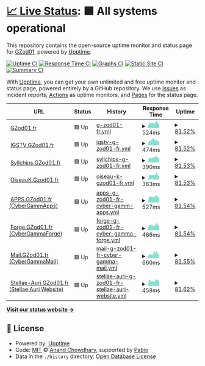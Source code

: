 # [📈 Live Status](https://uptime.gh.gzod01.fr): <!--live status--> **🟩 All systems operational**

This repository contains the open-source uptime monitor and status page for [GZod01](https://gzod01.fr), powered by [Upptime](https://github.com/upptime/upptime).

[![Uptime CI](https://github.com/GZod01/gzod01-server-uptime/workflows/Uptime%20CI/badge.svg)](https://github.com/GZod01/gzod01-server-uptime/actions?query=workflow%3A%22Uptime+CI%22)
[![Response Time CI](https://github.com/GZod01/gzod01-server-uptime/workflows/Response%20Time%20CI/badge.svg)](https://github.com/GZod01/gzod01-server-uptime/actions?query=workflow%3A%22Response+Time+CI%22)
[![Graphs CI](https://github.com/GZod01/gzod01-server-uptime/workflows/Graphs%20CI/badge.svg)](https://github.com/GZod01/gzod01-server-uptime/actions?query=workflow%3A%22Graphs+CI%22)
[![Static Site CI](https://github.com/GZod01/gzod01-server-uptime/workflows/Static%20Site%20CI/badge.svg)](https://github.com/GZod01/gzod01-server-uptime/actions?query=workflow%3A%22Static+Site+CI%22)
[![Summary CI](https://github.com/GZod01/gzod01-server-uptime/workflows/Summary%20CI/badge.svg)](https://github.com/GZod01/gzod01-server-uptime/actions?query=workflow%3A%22Summary+CI%22)

With [Upptime](https://upptime.js.org), you can get your own unlimited and free uptime monitor and status page, powered entirely by a GitHub repository. We use [Issues](https://github.com/GZod01/gzod01-server-uptime/issues) as incident reports, [Actions](https://github.com/GZod01/gzod01-server-uptime/actions) as uptime monitors, and [Pages](https://uptime.gh.gzod01.fr) for the status page.

<!--start: status pages-->
<!-- This summary is generated by Upptime (https://github.com/upptime/upptime) -->
<!-- Do not edit this manually, your changes will be overwritten -->
<!-- prettier-ignore -->
| URL | Status | History | Response Time | Uptime |
| --- | ------ | ------- | ------------- | ------ |
| <img alt="" src="https://icons.duckduckgo.com/ip3/gzod01.fr.ico" height="13"> [GZod01.fr](https://gzod01.fr) | 🟩 Up | [g-zod01-fr.yml](https://github.com/GZod01/gzod01-server-uptime/commits/HEAD/history/g-zod01-fr.yml) | <details><summary><img alt="Response time graph" src="./graphs/g-zod01-fr/response-time-week.png" height="20"> 524ms</summary><br><a href="https://uptime.gh.gzod01.fr/history/g-zod01-fr"><img alt="Response time 554" src="https://img.shields.io/endpoint?url=https%3A%2F%2Fraw.githubusercontent.com%2FGZod01%2Fgzod01-server-uptime%2FHEAD%2Fapi%2Fg-zod01-fr%2Fresponse-time.json"></a><br><a href="https://uptime.gh.gzod01.fr/history/g-zod01-fr"><img alt="24-hour response time 444" src="https://img.shields.io/endpoint?url=https%3A%2F%2Fraw.githubusercontent.com%2FGZod01%2Fgzod01-server-uptime%2FHEAD%2Fapi%2Fg-zod01-fr%2Fresponse-time-day.json"></a><br><a href="https://uptime.gh.gzod01.fr/history/g-zod01-fr"><img alt="7-day response time 524" src="https://img.shields.io/endpoint?url=https%3A%2F%2Fraw.githubusercontent.com%2FGZod01%2Fgzod01-server-uptime%2FHEAD%2Fapi%2Fg-zod01-fr%2Fresponse-time-week.json"></a><br><a href="https://uptime.gh.gzod01.fr/history/g-zod01-fr"><img alt="30-day response time 518" src="https://img.shields.io/endpoint?url=https%3A%2F%2Fraw.githubusercontent.com%2FGZod01%2Fgzod01-server-uptime%2FHEAD%2Fapi%2Fg-zod01-fr%2Fresponse-time-month.json"></a><br><a href="https://uptime.gh.gzod01.fr/history/g-zod01-fr"><img alt="1-year response time 554" src="https://img.shields.io/endpoint?url=https%3A%2F%2Fraw.githubusercontent.com%2FGZod01%2Fgzod01-server-uptime%2FHEAD%2Fapi%2Fg-zod01-fr%2Fresponse-time-year.json"></a></details> | <details><summary><a href="https://uptime.gh.gzod01.fr/history/g-zod01-fr">81.52%</a></summary><a href="https://uptime.gh.gzod01.fr/history/g-zod01-fr"><img alt="All-time uptime 97.94%" src="https://img.shields.io/endpoint?url=https%3A%2F%2Fraw.githubusercontent.com%2FGZod01%2Fgzod01-server-uptime%2FHEAD%2Fapi%2Fg-zod01-fr%2Fuptime.json"></a><br><a href="https://uptime.gh.gzod01.fr/history/g-zod01-fr"><img alt="24-hour uptime 100.00%" src="https://img.shields.io/endpoint?url=https%3A%2F%2Fraw.githubusercontent.com%2FGZod01%2Fgzod01-server-uptime%2FHEAD%2Fapi%2Fg-zod01-fr%2Fuptime-day.json"></a><br><a href="https://uptime.gh.gzod01.fr/history/g-zod01-fr"><img alt="7-day uptime 81.52%" src="https://img.shields.io/endpoint?url=https%3A%2F%2Fraw.githubusercontent.com%2FGZod01%2Fgzod01-server-uptime%2FHEAD%2Fapi%2Fg-zod01-fr%2Fuptime-week.json"></a><br><a href="https://uptime.gh.gzod01.fr/history/g-zod01-fr"><img alt="30-day uptime 94.53%" src="https://img.shields.io/endpoint?url=https%3A%2F%2Fraw.githubusercontent.com%2FGZod01%2Fgzod01-server-uptime%2FHEAD%2Fapi%2Fg-zod01-fr%2Fuptime-month.json"></a><br><a href="https://uptime.gh.gzod01.fr/history/g-zod01-fr"><img alt="1-year uptime 97.94%" src="https://img.shields.io/endpoint?url=https%3A%2F%2Fraw.githubusercontent.com%2FGZod01%2Fgzod01-server-uptime%2FHEAD%2Fapi%2Fg-zod01-fr%2Fuptime-year.json"></a></details>
| <img alt="" src="https://icons.duckduckgo.com/ip3/igstv.gzod01.fr.ico" height="13"> [IGSTV.GZod01.fr](https://igstv.gzod01.fr) | 🟩 Up | [igstv-g-zod01-fr.yml](https://github.com/GZod01/gzod01-server-uptime/commits/HEAD/history/igstv-g-zod01-fr.yml) | <details><summary><img alt="Response time graph" src="./graphs/igstv-g-zod01-fr/response-time-week.png" height="20"> 474ms</summary><br><a href="https://uptime.gh.gzod01.fr/history/igstv-g-zod01-fr"><img alt="Response time 454" src="https://img.shields.io/endpoint?url=https%3A%2F%2Fraw.githubusercontent.com%2FGZod01%2Fgzod01-server-uptime%2FHEAD%2Fapi%2Figstv-g-zod01-fr%2Fresponse-time.json"></a><br><a href="https://uptime.gh.gzod01.fr/history/igstv-g-zod01-fr"><img alt="24-hour response time 597" src="https://img.shields.io/endpoint?url=https%3A%2F%2Fraw.githubusercontent.com%2FGZod01%2Fgzod01-server-uptime%2FHEAD%2Fapi%2Figstv-g-zod01-fr%2Fresponse-time-day.json"></a><br><a href="https://uptime.gh.gzod01.fr/history/igstv-g-zod01-fr"><img alt="7-day response time 474" src="https://img.shields.io/endpoint?url=https%3A%2F%2Fraw.githubusercontent.com%2FGZod01%2Fgzod01-server-uptime%2FHEAD%2Fapi%2Figstv-g-zod01-fr%2Fresponse-time-week.json"></a><br><a href="https://uptime.gh.gzod01.fr/history/igstv-g-zod01-fr"><img alt="30-day response time 448" src="https://img.shields.io/endpoint?url=https%3A%2F%2Fraw.githubusercontent.com%2FGZod01%2Fgzod01-server-uptime%2FHEAD%2Fapi%2Figstv-g-zod01-fr%2Fresponse-time-month.json"></a><br><a href="https://uptime.gh.gzod01.fr/history/igstv-g-zod01-fr"><img alt="1-year response time 454" src="https://img.shields.io/endpoint?url=https%3A%2F%2Fraw.githubusercontent.com%2FGZod01%2Fgzod01-server-uptime%2FHEAD%2Fapi%2Figstv-g-zod01-fr%2Fresponse-time-year.json"></a></details> | <details><summary><a href="https://uptime.gh.gzod01.fr/history/igstv-g-zod01-fr">81.52%</a></summary><a href="https://uptime.gh.gzod01.fr/history/igstv-g-zod01-fr"><img alt="All-time uptime 97.94%" src="https://img.shields.io/endpoint?url=https%3A%2F%2Fraw.githubusercontent.com%2FGZod01%2Fgzod01-server-uptime%2FHEAD%2Fapi%2Figstv-g-zod01-fr%2Fuptime.json"></a><br><a href="https://uptime.gh.gzod01.fr/history/igstv-g-zod01-fr"><img alt="24-hour uptime 100.00%" src="https://img.shields.io/endpoint?url=https%3A%2F%2Fraw.githubusercontent.com%2FGZod01%2Fgzod01-server-uptime%2FHEAD%2Fapi%2Figstv-g-zod01-fr%2Fuptime-day.json"></a><br><a href="https://uptime.gh.gzod01.fr/history/igstv-g-zod01-fr"><img alt="7-day uptime 81.52%" src="https://img.shields.io/endpoint?url=https%3A%2F%2Fraw.githubusercontent.com%2FGZod01%2Fgzod01-server-uptime%2FHEAD%2Fapi%2Figstv-g-zod01-fr%2Fuptime-week.json"></a><br><a href="https://uptime.gh.gzod01.fr/history/igstv-g-zod01-fr"><img alt="30-day uptime 94.54%" src="https://img.shields.io/endpoint?url=https%3A%2F%2Fraw.githubusercontent.com%2FGZod01%2Fgzod01-server-uptime%2FHEAD%2Fapi%2Figstv-g-zod01-fr%2Fuptime-month.json"></a><br><a href="https://uptime.gh.gzod01.fr/history/igstv-g-zod01-fr"><img alt="1-year uptime 97.94%" src="https://img.shields.io/endpoint?url=https%3A%2F%2Fraw.githubusercontent.com%2FGZod01%2Fgzod01-server-uptime%2FHEAD%2Fapi%2Figstv-g-zod01-fr%2Fuptime-year.json"></a></details>
| <img alt="" src="https://icons.duckduckgo.com/ip3/syllchips.gzod01.fr.ico" height="13"> [Syllchips.GZod01.fr](https://syllchips.gzod01.fr) | 🟩 Up | [syllchips-g-zod01-fr.yml](https://github.com/GZod01/gzod01-server-uptime/commits/HEAD/history/syllchips-g-zod01-fr.yml) | <details><summary><img alt="Response time graph" src="./graphs/syllchips-g-zod01-fr/response-time-week.png" height="20"> 390ms</summary><br><a href="https://uptime.gh.gzod01.fr/history/syllchips-g-zod01-fr"><img alt="Response time 432" src="https://img.shields.io/endpoint?url=https%3A%2F%2Fraw.githubusercontent.com%2FGZod01%2Fgzod01-server-uptime%2FHEAD%2Fapi%2Fsyllchips-g-zod01-fr%2Fresponse-time.json"></a><br><a href="https://uptime.gh.gzod01.fr/history/syllchips-g-zod01-fr"><img alt="24-hour response time 415" src="https://img.shields.io/endpoint?url=https%3A%2F%2Fraw.githubusercontent.com%2FGZod01%2Fgzod01-server-uptime%2FHEAD%2Fapi%2Fsyllchips-g-zod01-fr%2Fresponse-time-day.json"></a><br><a href="https://uptime.gh.gzod01.fr/history/syllchips-g-zod01-fr"><img alt="7-day response time 390" src="https://img.shields.io/endpoint?url=https%3A%2F%2Fraw.githubusercontent.com%2FGZod01%2Fgzod01-server-uptime%2FHEAD%2Fapi%2Fsyllchips-g-zod01-fr%2Fresponse-time-week.json"></a><br><a href="https://uptime.gh.gzod01.fr/history/syllchips-g-zod01-fr"><img alt="30-day response time 407" src="https://img.shields.io/endpoint?url=https%3A%2F%2Fraw.githubusercontent.com%2FGZod01%2Fgzod01-server-uptime%2FHEAD%2Fapi%2Fsyllchips-g-zod01-fr%2Fresponse-time-month.json"></a><br><a href="https://uptime.gh.gzod01.fr/history/syllchips-g-zod01-fr"><img alt="1-year response time 432" src="https://img.shields.io/endpoint?url=https%3A%2F%2Fraw.githubusercontent.com%2FGZod01%2Fgzod01-server-uptime%2FHEAD%2Fapi%2Fsyllchips-g-zod01-fr%2Fresponse-time-year.json"></a></details> | <details><summary><a href="https://uptime.gh.gzod01.fr/history/syllchips-g-zod01-fr">81.53%</a></summary><a href="https://uptime.gh.gzod01.fr/history/syllchips-g-zod01-fr"><img alt="All-time uptime 97.89%" src="https://img.shields.io/endpoint?url=https%3A%2F%2Fraw.githubusercontent.com%2FGZod01%2Fgzod01-server-uptime%2FHEAD%2Fapi%2Fsyllchips-g-zod01-fr%2Fuptime.json"></a><br><a href="https://uptime.gh.gzod01.fr/history/syllchips-g-zod01-fr"><img alt="24-hour uptime 100.00%" src="https://img.shields.io/endpoint?url=https%3A%2F%2Fraw.githubusercontent.com%2FGZod01%2Fgzod01-server-uptime%2FHEAD%2Fapi%2Fsyllchips-g-zod01-fr%2Fuptime-day.json"></a><br><a href="https://uptime.gh.gzod01.fr/history/syllchips-g-zod01-fr"><img alt="7-day uptime 81.53%" src="https://img.shields.io/endpoint?url=https%3A%2F%2Fraw.githubusercontent.com%2FGZod01%2Fgzod01-server-uptime%2FHEAD%2Fapi%2Fsyllchips-g-zod01-fr%2Fuptime-week.json"></a><br><a href="https://uptime.gh.gzod01.fr/history/syllchips-g-zod01-fr"><img alt="30-day uptime 94.54%" src="https://img.shields.io/endpoint?url=https%3A%2F%2Fraw.githubusercontent.com%2FGZod01%2Fgzod01-server-uptime%2FHEAD%2Fapi%2Fsyllchips-g-zod01-fr%2Fuptime-month.json"></a><br><a href="https://uptime.gh.gzod01.fr/history/syllchips-g-zod01-fr"><img alt="1-year uptime 97.89%" src="https://img.shields.io/endpoint?url=https%3A%2F%2Fraw.githubusercontent.com%2FGZod01%2Fgzod01-server-uptime%2FHEAD%2Fapi%2Fsyllchips-g-zod01-fr%2Fuptime-year.json"></a></details>
| <img alt="" src="https://icons.duckduckgo.com/ip3/oiseauk.gzod01.fr.ico" height="13"> [OiseauK.Gzod01.fr](https://oiseauk.gzod01.fr) | 🟩 Up | [oiseau-k-gzod01-fr.yml](https://github.com/GZod01/gzod01-server-uptime/commits/HEAD/history/oiseau-k-gzod01-fr.yml) | <details><summary><img alt="Response time graph" src="./graphs/oiseau-k-gzod01-fr/response-time-week.png" height="20"> 363ms</summary><br><a href="https://uptime.gh.gzod01.fr/history/oiseau-k-gzod01-fr"><img alt="Response time 429" src="https://img.shields.io/endpoint?url=https%3A%2F%2Fraw.githubusercontent.com%2FGZod01%2Fgzod01-server-uptime%2FHEAD%2Fapi%2Foiseau-k-gzod01-fr%2Fresponse-time.json"></a><br><a href="https://uptime.gh.gzod01.fr/history/oiseau-k-gzod01-fr"><img alt="24-hour response time 319" src="https://img.shields.io/endpoint?url=https%3A%2F%2Fraw.githubusercontent.com%2FGZod01%2Fgzod01-server-uptime%2FHEAD%2Fapi%2Foiseau-k-gzod01-fr%2Fresponse-time-day.json"></a><br><a href="https://uptime.gh.gzod01.fr/history/oiseau-k-gzod01-fr"><img alt="7-day response time 363" src="https://img.shields.io/endpoint?url=https%3A%2F%2Fraw.githubusercontent.com%2FGZod01%2Fgzod01-server-uptime%2FHEAD%2Fapi%2Foiseau-k-gzod01-fr%2Fresponse-time-week.json"></a><br><a href="https://uptime.gh.gzod01.fr/history/oiseau-k-gzod01-fr"><img alt="30-day response time 406" src="https://img.shields.io/endpoint?url=https%3A%2F%2Fraw.githubusercontent.com%2FGZod01%2Fgzod01-server-uptime%2FHEAD%2Fapi%2Foiseau-k-gzod01-fr%2Fresponse-time-month.json"></a><br><a href="https://uptime.gh.gzod01.fr/history/oiseau-k-gzod01-fr"><img alt="1-year response time 429" src="https://img.shields.io/endpoint?url=https%3A%2F%2Fraw.githubusercontent.com%2FGZod01%2Fgzod01-server-uptime%2FHEAD%2Fapi%2Foiseau-k-gzod01-fr%2Fresponse-time-year.json"></a></details> | <details><summary><a href="https://uptime.gh.gzod01.fr/history/oiseau-k-gzod01-fr">81.53%</a></summary><a href="https://uptime.gh.gzod01.fr/history/oiseau-k-gzod01-fr"><img alt="All-time uptime 97.80%" src="https://img.shields.io/endpoint?url=https%3A%2F%2Fraw.githubusercontent.com%2FGZod01%2Fgzod01-server-uptime%2FHEAD%2Fapi%2Foiseau-k-gzod01-fr%2Fuptime.json"></a><br><a href="https://uptime.gh.gzod01.fr/history/oiseau-k-gzod01-fr"><img alt="24-hour uptime 100.00%" src="https://img.shields.io/endpoint?url=https%3A%2F%2Fraw.githubusercontent.com%2FGZod01%2Fgzod01-server-uptime%2FHEAD%2Fapi%2Foiseau-k-gzod01-fr%2Fuptime-day.json"></a><br><a href="https://uptime.gh.gzod01.fr/history/oiseau-k-gzod01-fr"><img alt="7-day uptime 81.53%" src="https://img.shields.io/endpoint?url=https%3A%2F%2Fraw.githubusercontent.com%2FGZod01%2Fgzod01-server-uptime%2FHEAD%2Fapi%2Foiseau-k-gzod01-fr%2Fuptime-week.json"></a><br><a href="https://uptime.gh.gzod01.fr/history/oiseau-k-gzod01-fr"><img alt="30-day uptime 94.55%" src="https://img.shields.io/endpoint?url=https%3A%2F%2Fraw.githubusercontent.com%2FGZod01%2Fgzod01-server-uptime%2FHEAD%2Fapi%2Foiseau-k-gzod01-fr%2Fuptime-month.json"></a><br><a href="https://uptime.gh.gzod01.fr/history/oiseau-k-gzod01-fr"><img alt="1-year uptime 97.80%" src="https://img.shields.io/endpoint?url=https%3A%2F%2Fraw.githubusercontent.com%2FGZod01%2Fgzod01-server-uptime%2FHEAD%2Fapi%2Foiseau-k-gzod01-fr%2Fuptime-year.json"></a></details>
| <img alt="" src="https://icons.duckduckgo.com/ip3/apps.gzod01.fr.ico" height="13"> [APPS.GZod01.fr (CyberGammApps)](https://apps.gzod01.fr) | 🟩 Up | [apps-g-zod01-fr-cyber-gamm-apps.yml](https://github.com/GZod01/gzod01-server-uptime/commits/HEAD/history/apps-g-zod01-fr-cyber-gamm-apps.yml) | <details><summary><img alt="Response time graph" src="./graphs/apps-g-zod01-fr-cyber-gamm-apps/response-time-week.png" height="20"> 527ms</summary><br><a href="https://uptime.gh.gzod01.fr/history/apps-g-zod01-fr-cyber-gamm-apps"><img alt="Response time 537" src="https://img.shields.io/endpoint?url=https%3A%2F%2Fraw.githubusercontent.com%2FGZod01%2Fgzod01-server-uptime%2FHEAD%2Fapi%2Fapps-g-zod01-fr-cyber-gamm-apps%2Fresponse-time.json"></a><br><a href="https://uptime.gh.gzod01.fr/history/apps-g-zod01-fr-cyber-gamm-apps"><img alt="24-hour response time 507" src="https://img.shields.io/endpoint?url=https%3A%2F%2Fraw.githubusercontent.com%2FGZod01%2Fgzod01-server-uptime%2FHEAD%2Fapi%2Fapps-g-zod01-fr-cyber-gamm-apps%2Fresponse-time-day.json"></a><br><a href="https://uptime.gh.gzod01.fr/history/apps-g-zod01-fr-cyber-gamm-apps"><img alt="7-day response time 527" src="https://img.shields.io/endpoint?url=https%3A%2F%2Fraw.githubusercontent.com%2FGZod01%2Fgzod01-server-uptime%2FHEAD%2Fapi%2Fapps-g-zod01-fr-cyber-gamm-apps%2Fresponse-time-week.json"></a><br><a href="https://uptime.gh.gzod01.fr/history/apps-g-zod01-fr-cyber-gamm-apps"><img alt="30-day response time 537" src="https://img.shields.io/endpoint?url=https%3A%2F%2Fraw.githubusercontent.com%2FGZod01%2Fgzod01-server-uptime%2FHEAD%2Fapi%2Fapps-g-zod01-fr-cyber-gamm-apps%2Fresponse-time-month.json"></a><br><a href="https://uptime.gh.gzod01.fr/history/apps-g-zod01-fr-cyber-gamm-apps"><img alt="1-year response time 537" src="https://img.shields.io/endpoint?url=https%3A%2F%2Fraw.githubusercontent.com%2FGZod01%2Fgzod01-server-uptime%2FHEAD%2Fapi%2Fapps-g-zod01-fr-cyber-gamm-apps%2Fresponse-time-year.json"></a></details> | <details><summary><a href="https://uptime.gh.gzod01.fr/history/apps-g-zod01-fr-cyber-gamm-apps">81.54%</a></summary><a href="https://uptime.gh.gzod01.fr/history/apps-g-zod01-fr-cyber-gamm-apps"><img alt="All-time uptime 97.77%" src="https://img.shields.io/endpoint?url=https%3A%2F%2Fraw.githubusercontent.com%2FGZod01%2Fgzod01-server-uptime%2FHEAD%2Fapi%2Fapps-g-zod01-fr-cyber-gamm-apps%2Fuptime.json"></a><br><a href="https://uptime.gh.gzod01.fr/history/apps-g-zod01-fr-cyber-gamm-apps"><img alt="24-hour uptime 100.00%" src="https://img.shields.io/endpoint?url=https%3A%2F%2Fraw.githubusercontent.com%2FGZod01%2Fgzod01-server-uptime%2FHEAD%2Fapi%2Fapps-g-zod01-fr-cyber-gamm-apps%2Fuptime-day.json"></a><br><a href="https://uptime.gh.gzod01.fr/history/apps-g-zod01-fr-cyber-gamm-apps"><img alt="7-day uptime 81.54%" src="https://img.shields.io/endpoint?url=https%3A%2F%2Fraw.githubusercontent.com%2FGZod01%2Fgzod01-server-uptime%2FHEAD%2Fapi%2Fapps-g-zod01-fr-cyber-gamm-apps%2Fuptime-week.json"></a><br><a href="https://uptime.gh.gzod01.fr/history/apps-g-zod01-fr-cyber-gamm-apps"><img alt="30-day uptime 94.59%" src="https://img.shields.io/endpoint?url=https%3A%2F%2Fraw.githubusercontent.com%2FGZod01%2Fgzod01-server-uptime%2FHEAD%2Fapi%2Fapps-g-zod01-fr-cyber-gamm-apps%2Fuptime-month.json"></a><br><a href="https://uptime.gh.gzod01.fr/history/apps-g-zod01-fr-cyber-gamm-apps"><img alt="1-year uptime 97.77%" src="https://img.shields.io/endpoint?url=https%3A%2F%2Fraw.githubusercontent.com%2FGZod01%2Fgzod01-server-uptime%2FHEAD%2Fapi%2Fapps-g-zod01-fr-cyber-gamm-apps%2Fuptime-year.json"></a></details>
| <img alt="" src="https://icons.duckduckgo.com/ip3/forge.gzod01.fr.ico" height="13"> [Forge.GZod01.fr (CyberGammaForge)](https://forge.gzod01.fr) | 🟩 Up | [forge-g-zod01-fr-cyber-gamma-forge.yml](https://github.com/GZod01/gzod01-server-uptime/commits/HEAD/history/forge-g-zod01-fr-cyber-gamma-forge.yml) | <details><summary><img alt="Response time graph" src="./graphs/forge-g-zod01-fr-cyber-gamma-forge/response-time-week.png" height="20"> 466ms</summary><br><a href="https://uptime.gh.gzod01.fr/history/forge-g-zod01-fr-cyber-gamma-forge"><img alt="Response time 490" src="https://img.shields.io/endpoint?url=https%3A%2F%2Fraw.githubusercontent.com%2FGZod01%2Fgzod01-server-uptime%2FHEAD%2Fapi%2Fforge-g-zod01-fr-cyber-gamma-forge%2Fresponse-time.json"></a><br><a href="https://uptime.gh.gzod01.fr/history/forge-g-zod01-fr-cyber-gamma-forge"><img alt="24-hour response time 418" src="https://img.shields.io/endpoint?url=https%3A%2F%2Fraw.githubusercontent.com%2FGZod01%2Fgzod01-server-uptime%2FHEAD%2Fapi%2Fforge-g-zod01-fr-cyber-gamma-forge%2Fresponse-time-day.json"></a><br><a href="https://uptime.gh.gzod01.fr/history/forge-g-zod01-fr-cyber-gamma-forge"><img alt="7-day response time 466" src="https://img.shields.io/endpoint?url=https%3A%2F%2Fraw.githubusercontent.com%2FGZod01%2Fgzod01-server-uptime%2FHEAD%2Fapi%2Fforge-g-zod01-fr-cyber-gamma-forge%2Fresponse-time-week.json"></a><br><a href="https://uptime.gh.gzod01.fr/history/forge-g-zod01-fr-cyber-gamma-forge"><img alt="30-day response time 479" src="https://img.shields.io/endpoint?url=https%3A%2F%2Fraw.githubusercontent.com%2FGZod01%2Fgzod01-server-uptime%2FHEAD%2Fapi%2Fforge-g-zod01-fr-cyber-gamma-forge%2Fresponse-time-month.json"></a><br><a href="https://uptime.gh.gzod01.fr/history/forge-g-zod01-fr-cyber-gamma-forge"><img alt="1-year response time 490" src="https://img.shields.io/endpoint?url=https%3A%2F%2Fraw.githubusercontent.com%2FGZod01%2Fgzod01-server-uptime%2FHEAD%2Fapi%2Fforge-g-zod01-fr-cyber-gamma-forge%2Fresponse-time-year.json"></a></details> | <details><summary><a href="https://uptime.gh.gzod01.fr/history/forge-g-zod01-fr-cyber-gamma-forge">81.54%</a></summary><a href="https://uptime.gh.gzod01.fr/history/forge-g-zod01-fr-cyber-gamma-forge"><img alt="All-time uptime 96.16%" src="https://img.shields.io/endpoint?url=https%3A%2F%2Fraw.githubusercontent.com%2FGZod01%2Fgzod01-server-uptime%2FHEAD%2Fapi%2Fforge-g-zod01-fr-cyber-gamma-forge%2Fuptime.json"></a><br><a href="https://uptime.gh.gzod01.fr/history/forge-g-zod01-fr-cyber-gamma-forge"><img alt="24-hour uptime 100.00%" src="https://img.shields.io/endpoint?url=https%3A%2F%2Fraw.githubusercontent.com%2FGZod01%2Fgzod01-server-uptime%2FHEAD%2Fapi%2Fforge-g-zod01-fr-cyber-gamma-forge%2Fuptime-day.json"></a><br><a href="https://uptime.gh.gzod01.fr/history/forge-g-zod01-fr-cyber-gamma-forge"><img alt="7-day uptime 81.54%" src="https://img.shields.io/endpoint?url=https%3A%2F%2Fraw.githubusercontent.com%2FGZod01%2Fgzod01-server-uptime%2FHEAD%2Fapi%2Fforge-g-zod01-fr-cyber-gamma-forge%2Fuptime-week.json"></a><br><a href="https://uptime.gh.gzod01.fr/history/forge-g-zod01-fr-cyber-gamma-forge"><img alt="30-day uptime 94.59%" src="https://img.shields.io/endpoint?url=https%3A%2F%2Fraw.githubusercontent.com%2FGZod01%2Fgzod01-server-uptime%2FHEAD%2Fapi%2Fforge-g-zod01-fr-cyber-gamma-forge%2Fuptime-month.json"></a><br><a href="https://uptime.gh.gzod01.fr/history/forge-g-zod01-fr-cyber-gamma-forge"><img alt="1-year uptime 96.16%" src="https://img.shields.io/endpoint?url=https%3A%2F%2Fraw.githubusercontent.com%2FGZod01%2Fgzod01-server-uptime%2FHEAD%2Fapi%2Fforge-g-zod01-fr-cyber-gamma-forge%2Fuptime-year.json"></a></details>
| <img alt="" src="https://icons.duckduckgo.com/ip3/mail.gzod01.fr.ico" height="13"> [Mail.GZod01.fr (CyberGammaMail)](https://mail.gzod01.fr) | 🟩 Up | [mail-g-zod01-fr-cyber-gamma-mail.yml](https://github.com/GZod01/gzod01-server-uptime/commits/HEAD/history/mail-g-zod01-fr-cyber-gamma-mail.yml) | <details><summary><img alt="Response time graph" src="./graphs/mail-g-zod01-fr-cyber-gamma-mail/response-time-week.png" height="20"> 660ms</summary><br><a href="https://uptime.gh.gzod01.fr/history/mail-g-zod01-fr-cyber-gamma-mail"><img alt="Response time 1002" src="https://img.shields.io/endpoint?url=https%3A%2F%2Fraw.githubusercontent.com%2FGZod01%2Fgzod01-server-uptime%2FHEAD%2Fapi%2Fmail-g-zod01-fr-cyber-gamma-mail%2Fresponse-time.json"></a><br><a href="https://uptime.gh.gzod01.fr/history/mail-g-zod01-fr-cyber-gamma-mail"><img alt="24-hour response time 472" src="https://img.shields.io/endpoint?url=https%3A%2F%2Fraw.githubusercontent.com%2FGZod01%2Fgzod01-server-uptime%2FHEAD%2Fapi%2Fmail-g-zod01-fr-cyber-gamma-mail%2Fresponse-time-day.json"></a><br><a href="https://uptime.gh.gzod01.fr/history/mail-g-zod01-fr-cyber-gamma-mail"><img alt="7-day response time 660" src="https://img.shields.io/endpoint?url=https%3A%2F%2Fraw.githubusercontent.com%2FGZod01%2Fgzod01-server-uptime%2FHEAD%2Fapi%2Fmail-g-zod01-fr-cyber-gamma-mail%2Fresponse-time-week.json"></a><br><a href="https://uptime.gh.gzod01.fr/history/mail-g-zod01-fr-cyber-gamma-mail"><img alt="30-day response time 638" src="https://img.shields.io/endpoint?url=https%3A%2F%2Fraw.githubusercontent.com%2FGZod01%2Fgzod01-server-uptime%2FHEAD%2Fapi%2Fmail-g-zod01-fr-cyber-gamma-mail%2Fresponse-time-month.json"></a><br><a href="https://uptime.gh.gzod01.fr/history/mail-g-zod01-fr-cyber-gamma-mail"><img alt="1-year response time 1002" src="https://img.shields.io/endpoint?url=https%3A%2F%2Fraw.githubusercontent.com%2FGZod01%2Fgzod01-server-uptime%2FHEAD%2Fapi%2Fmail-g-zod01-fr-cyber-gamma-mail%2Fresponse-time-year.json"></a></details> | <details><summary><a href="https://uptime.gh.gzod01.fr/history/mail-g-zod01-fr-cyber-gamma-mail">81.55%</a></summary><a href="https://uptime.gh.gzod01.fr/history/mail-g-zod01-fr-cyber-gamma-mail"><img alt="All-time uptime 96.12%" src="https://img.shields.io/endpoint?url=https%3A%2F%2Fraw.githubusercontent.com%2FGZod01%2Fgzod01-server-uptime%2FHEAD%2Fapi%2Fmail-g-zod01-fr-cyber-gamma-mail%2Fuptime.json"></a><br><a href="https://uptime.gh.gzod01.fr/history/mail-g-zod01-fr-cyber-gamma-mail"><img alt="24-hour uptime 100.00%" src="https://img.shields.io/endpoint?url=https%3A%2F%2Fraw.githubusercontent.com%2FGZod01%2Fgzod01-server-uptime%2FHEAD%2Fapi%2Fmail-g-zod01-fr-cyber-gamma-mail%2Fuptime-day.json"></a><br><a href="https://uptime.gh.gzod01.fr/history/mail-g-zod01-fr-cyber-gamma-mail"><img alt="7-day uptime 81.55%" src="https://img.shields.io/endpoint?url=https%3A%2F%2Fraw.githubusercontent.com%2FGZod01%2Fgzod01-server-uptime%2FHEAD%2Fapi%2Fmail-g-zod01-fr-cyber-gamma-mail%2Fuptime-week.json"></a><br><a href="https://uptime.gh.gzod01.fr/history/mail-g-zod01-fr-cyber-gamma-mail"><img alt="30-day uptime 94.60%" src="https://img.shields.io/endpoint?url=https%3A%2F%2Fraw.githubusercontent.com%2FGZod01%2Fgzod01-server-uptime%2FHEAD%2Fapi%2Fmail-g-zod01-fr-cyber-gamma-mail%2Fuptime-month.json"></a><br><a href="https://uptime.gh.gzod01.fr/history/mail-g-zod01-fr-cyber-gamma-mail"><img alt="1-year uptime 96.12%" src="https://img.shields.io/endpoint?url=https%3A%2F%2Fraw.githubusercontent.com%2FGZod01%2Fgzod01-server-uptime%2FHEAD%2Fapi%2Fmail-g-zod01-fr-cyber-gamma-mail%2Fuptime-year.json"></a></details>
| <img alt="" src="https://icons.duckduckgo.com/ip3/stellae-auri.gzod01.fr.ico" height="13"> [Stellae-Auri.GZod01.fr (Stellae Auri Website)](https://stellae-auri.gzod01.fr) | 🟩 Up | [stellae-auri-g-zod01-fr-stellae-auri-website.yml](https://github.com/GZod01/gzod01-server-uptime/commits/HEAD/history/stellae-auri-g-zod01-fr-stellae-auri-website.yml) | <details><summary><img alt="Response time graph" src="./graphs/stellae-auri-g-zod01-fr-stellae-auri-website/response-time-week.png" height="20"> 458ms</summary><br><a href="https://uptime.gh.gzod01.fr/history/stellae-auri-g-zod01-fr-stellae-auri-website"><img alt="Response time 528" src="https://img.shields.io/endpoint?url=https%3A%2F%2Fraw.githubusercontent.com%2FGZod01%2Fgzod01-server-uptime%2FHEAD%2Fapi%2Fstellae-auri-g-zod01-fr-stellae-auri-website%2Fresponse-time.json"></a><br><a href="https://uptime.gh.gzod01.fr/history/stellae-auri-g-zod01-fr-stellae-auri-website"><img alt="24-hour response time 697" src="https://img.shields.io/endpoint?url=https%3A%2F%2Fraw.githubusercontent.com%2FGZod01%2Fgzod01-server-uptime%2FHEAD%2Fapi%2Fstellae-auri-g-zod01-fr-stellae-auri-website%2Fresponse-time-day.json"></a><br><a href="https://uptime.gh.gzod01.fr/history/stellae-auri-g-zod01-fr-stellae-auri-website"><img alt="7-day response time 458" src="https://img.shields.io/endpoint?url=https%3A%2F%2Fraw.githubusercontent.com%2FGZod01%2Fgzod01-server-uptime%2FHEAD%2Fapi%2Fstellae-auri-g-zod01-fr-stellae-auri-website%2Fresponse-time-week.json"></a><br><a href="https://uptime.gh.gzod01.fr/history/stellae-auri-g-zod01-fr-stellae-auri-website"><img alt="30-day response time 455" src="https://img.shields.io/endpoint?url=https%3A%2F%2Fraw.githubusercontent.com%2FGZod01%2Fgzod01-server-uptime%2FHEAD%2Fapi%2Fstellae-auri-g-zod01-fr-stellae-auri-website%2Fresponse-time-month.json"></a><br><a href="https://uptime.gh.gzod01.fr/history/stellae-auri-g-zod01-fr-stellae-auri-website"><img alt="1-year response time 528" src="https://img.shields.io/endpoint?url=https%3A%2F%2Fraw.githubusercontent.com%2FGZod01%2Fgzod01-server-uptime%2FHEAD%2Fapi%2Fstellae-auri-g-zod01-fr-stellae-auri-website%2Fresponse-time-year.json"></a></details> | <details><summary><a href="https://uptime.gh.gzod01.fr/history/stellae-auri-g-zod01-fr-stellae-auri-website">81.62%</a></summary><a href="https://uptime.gh.gzod01.fr/history/stellae-auri-g-zod01-fr-stellae-auri-website"><img alt="All-time uptime 93.54%" src="https://img.shields.io/endpoint?url=https%3A%2F%2Fraw.githubusercontent.com%2FGZod01%2Fgzod01-server-uptime%2FHEAD%2Fapi%2Fstellae-auri-g-zod01-fr-stellae-auri-website%2Fuptime.json"></a><br><a href="https://uptime.gh.gzod01.fr/history/stellae-auri-g-zod01-fr-stellae-auri-website"><img alt="24-hour uptime 100.00%" src="https://img.shields.io/endpoint?url=https%3A%2F%2Fraw.githubusercontent.com%2FGZod01%2Fgzod01-server-uptime%2FHEAD%2Fapi%2Fstellae-auri-g-zod01-fr-stellae-auri-website%2Fuptime-day.json"></a><br><a href="https://uptime.gh.gzod01.fr/history/stellae-auri-g-zod01-fr-stellae-auri-website"><img alt="7-day uptime 81.62%" src="https://img.shields.io/endpoint?url=https%3A%2F%2Fraw.githubusercontent.com%2FGZod01%2Fgzod01-server-uptime%2FHEAD%2Fapi%2Fstellae-auri-g-zod01-fr-stellae-auri-website%2Fuptime-week.json"></a><br><a href="https://uptime.gh.gzod01.fr/history/stellae-auri-g-zod01-fr-stellae-auri-website"><img alt="30-day uptime 94.67%" src="https://img.shields.io/endpoint?url=https%3A%2F%2Fraw.githubusercontent.com%2FGZod01%2Fgzod01-server-uptime%2FHEAD%2Fapi%2Fstellae-auri-g-zod01-fr-stellae-auri-website%2Fuptime-month.json"></a><br><a href="https://uptime.gh.gzod01.fr/history/stellae-auri-g-zod01-fr-stellae-auri-website"><img alt="1-year uptime 93.54%" src="https://img.shields.io/endpoint?url=https%3A%2F%2Fraw.githubusercontent.com%2FGZod01%2Fgzod01-server-uptime%2FHEAD%2Fapi%2Fstellae-auri-g-zod01-fr-stellae-auri-website%2Fuptime-year.json"></a></details>

<!--end: status pages-->

[**Visit our status website →**](https://uptime.gh.gzod01.fr)

## 📄 License

- Powered by: [Upptime](https://github.com/upptime/upptime)
- Code: [MIT](./LICENSE) © [Anand Chowdhary](https://anandchowdhary.com), supported by [Pabio](https://pabio.com)
- Data in the `./history` directory: [Open Database License](https://opendatacommons.org/licenses/odbl/1-0/)
